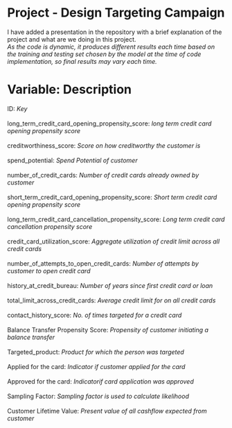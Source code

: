 # Project - Design Targeting Campaign
I have added a presentation in the repository with a brief explanation of the project and what are we doing in this project.\
*As the code is dynamic, it produces different results each time based on the training and testing set chosen by the model at the time of code implementation, so final results may vary each time.*

# Variable: Description
ID: *Key*\
\
long_term_credit_card_opening_propensity_score: *long term credit card opening propensity score*\
\
creditworthiness_score: *Score on how creditworthy the customer is*\
\
spend_potential: *Spend Potential of customer*\
\
number_of_credit_cards: *Number of credit cards already owned by customer*\
\
short_term_credit_card_opening_propensity_score: *Short term credit card opening propensity score*\
\
long_term_credit_card_cancellation_propensity_score: *Long term credit card cancellation propensity score*\
\
credit_card_utilization_score: *Aggregate utilization of credit limit across all credit cards*\
\
number_of_attempts_to_open_credit_cards: *Number of attempts by customer to open credit card*\
\
history_at_credit_bureau: *Number of years since first credit card or loan*\
\
total_limit_across_credit_cards: *Average credit limit for on all credit cards*\
\
contact_history_score: *No. of times targeted for a credit card*\
\
Balance Transfer Propensity Score: *Propensity of customer initiating a balance transfer*\
\
Targeted_product: *Product for which the person was targeted*\
\
Applied for the card: *Indicator if customer applied for the card*\
\
Approved for the card: *Indicatorif card application was approved*\
\
Sampling Factor: *Sampling factor is used to calculate likelihood*\
\
Customer Lifetime Value: *Present value of all cashflow expected from customer*
